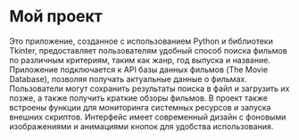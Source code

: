 ﻿# Мой проект
Это приложение, созданное с использованием Python и библиотеки Tkinter, предоставляет пользователям удобный способ поиска фильмов по различным критериям, таким как жанр, год выпуска и название. Приложение подключается к API базы данных фильмов (The Movie Database), позволяя получать актуальные данные о фильмах. Пользователи могут сохранить результаты поиска в файл и загрузить их позже, а также получить краткие обзоры фильмов. В проект также встроены функции для мониторинга системных ресурсов и запуска внешних скриптов. Интерфейс имеет современный дизайн с фоновыми изображениями и анимациями кнопок для удобства использования.
